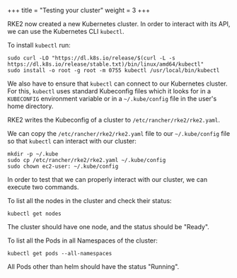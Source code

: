 +++
title = "Testing your cluster"
weight = 3
+++

RKE2 now created a new Kubernetes cluster. In order to interact with its API, we can use the Kubernetes CLI `kubectl`.

To install `kubectl` run:

```ctr:Kubernetes01
sudo curl -LO "https://dl.k8s.io/release/$(curl -L -s https://dl.k8s.io/release/stable.txt)/bin/linux/amd64/kubectl"
sudo install -o root -g root -m 0755 kubectl /usr/local/bin/kubectl
```

We also have to ensure that `kubectl` can connect to our Kubernetes cluster. For this, `kubectl` uses standard Kubeconfig files which it looks for in a `KUBECONFIG` environment variable or in a `~/.kube/config` file in the user's home directory.

RKE2 writes the Kubeconfig of a cluster to `/etc/rancher/rke2/rke2.yaml`.

We can copy the `/etc/rancher/rke2/rke2.yaml` file to our `~/.kube/config` file so that `kubectl` can interact with our cluster:

```ctr:Kubernetes01
mkdir -p ~/.kube
sudo cp /etc/rancher/rke2/rke2.yaml ~/.kube/config
sudo chown ec2-user: ~/.kube/config
```

In order to test that we can properly interact with our cluster, we can execute two commands.

To list all the nodes in the cluster and check their status:

```ctr:Kubernetes01
kubectl get nodes
```

The cluster should have one node, and the status should be "Ready".

To list all the Pods in all Namespaces of the cluster:

```ctr:Kubernetes01
kubectl get pods --all-namespaces
```

All Pods other than helm should have the status "Running".
